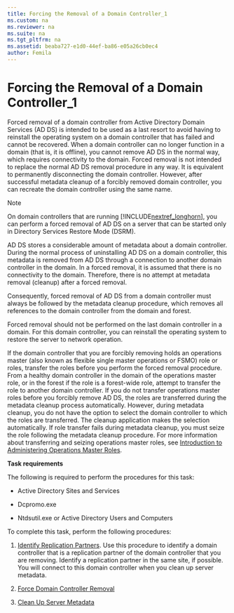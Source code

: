 ```yaml
---
title: Forcing the Removal of a Domain Controller_1
ms.custom: na
ms.reviewer: na
ms.suite: na
ms.tgt_pltfrm: na
ms.assetid: beaba727-e1d0-44ef-ba86-e05a26cb0ec4
author: Femila
---
```

# Forcing the Removal of a Domain Controller_1
  Forced removal of a domain controller from Active Directory Domain Services \(AD DS\) is intended to be used as a last resort to avoid having to reinstall the operating system on a domain controller that has failed and cannot be recovered. When a domain controller can no longer function in a domain \(that is, it is offline\), you cannot remove AD DS in the normal way, which requires connectivity to the domain. Forced removal is not intended to replace the normal AD DS removal procedure in any way. It is equivalent to permanently disconnecting the domain controller. However, after successful metadata cleanup of a forcibly removed domain controller, you can recreate the domain controller using the same name.  
  
> [!NOTE]  
>  On domain controllers that are running [!INCLUDE[nextref_longhorn](../Token/nextref_longhorn_md.md)], you can perform a forced removal of AD DS on a server that can be started only in Directory Services Restore Mode \(DSRM\).  
  
 AD DS stores a considerable amount of metadata about a domain controller. During the normal process of uninstalling AD DS on a domain controller, this metadata is removed from AD DS through a connection to another domain controller in the domain. In a forced removal, it is assumed that there is no connectivity to the domain. Therefore, there is no attempt at metadata removal \(cleanup\) after a forced removal.  
  
 Consequently, forced removal of AD DS from a domain controller must always be followed by the metadata cleanup procedure, which removes all references to the domain controller from the domain and forest.  
  
 Forced removal should not be performed on the last domain controller in a domain. For this domain controller, you can reinstall the operating system to restore the server to network operation.  
  
 If the domain controller that you are forcibly removing holds an operations master \(also known as flexible single master operations or FSMO\) role or roles, transfer the roles before you perform the forced removal procedure. From a healthy domain controller in the domain of the operations master role, or in the forest if the role is a forest\-wide role, attempt to transfer the role to another domain controller. If you do not transfer operations master roles before you forcibly remove AD DS, the roles are transferred during the metadata cleanup process automatically. However, during metadata cleanup, you do not have the option to select the domain controller to which the roles are transferred. The cleanup application makes the selection automatically. If role transfer fails during metadata cleanup, you must seize the role following the metadata cleanup procedure. For more information about transferring and seizing operations master roles, see [Introduction to Administering Operations Master Roles](../Topic/Introduction-to-Administering-Operations-Master-Roles.md).  
  
 **Task requirements**  
  
 The following is required to perform the procedures for this task:  
  
-   Active Directory Sites and Services  
  
-   Dcpromo.exe  
  
-   Ntdsutil.exe or Active Directory Users and Computers  
  
 To complete this task, perform the following procedures:  
  
1.  [Identify Replication Partners](../Topic/Identify-Replication-Partners.md). Use this procedure to identify a domain controller that is a replication partner of the domain controller that you are removing. Identify a replication partner in the same site, if possible. You will connect to this domain controller when you clean up server metadata.  
  
2.  [Force Domain Controller Removal](../Topic/Force-Domain-Controller-Removal.md)  
  
3.  [Clean Up Server Metadata](../Topic/Clean-Up-Server-Metadata.md)  
  
  